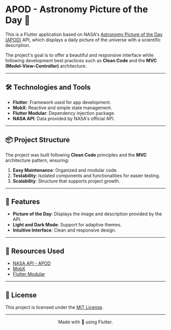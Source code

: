 # APOD - Astronomy Picture of the Day 🌌

This is a Flutter application based on NASA's [Astronomy Picture of the Day (APOD)](https://api.nasa.gov/) API, which displays a daily picture of the universe with a scientific description.

The project's goal is to offer a beautiful and responsive interface while following development best practices such as **Clean Code** and the **MVC (Model-View-Controller)** architecture.

---

## 🛠️ Technologies and Tools

- **Flutter**: Framework used for app development.
- **MobX**: Reactive and simple state management.
- **Flutter Modular**: Dependency injection package.
- **NASA API**: Data provided by NASA's official API.

---

## 📦 Project Structure

The project was built following **Clean Code** principles and the **MVC** architecture pattern, ensuring:

1. **Easy Maintenance**: Organized and modular code.
2. **Testability**: Isolated components and functionalities for easier testing.
3. **Scalability**: Structure that supports project growth.

---

## 🌟 Features

- **Picture of the Day**: Displays the image and description provided by the API.
- **Light and Dark Mode**: Support for adaptive themes.
- **Intuitive Interface**: Clean and responsive design.

---

## 🔗 Resources Used

- [NASA API - APOD](https://api.nasa.gov/)  
- [MobX](https://pub.dev/packages/mobx)  
- [Flutter Modular](https://pub.dev/packages/flutter_modular)  

---

## 📄 License

This project is licensed under the [MIT License](./LICENSE).

---

<div align="center">
Made with 💙 using Flutter.
</div>
